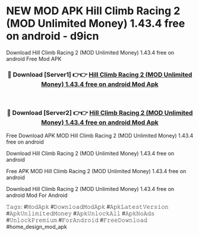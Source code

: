 # NEW MOD APK Hill Climb Racing 2 (MOD Unlimited Money) 1.43.4 free on android - d9icn
Download Hill Climb Racing 2 (MOD Unlimited Money) 1.43.4 free on android Free Mod APK

<div align="center">
<h3>🔴 Download [Server1] 👉👉 <a href="https://apk-comot.site?title=Hill_Climb_Racing_2_(MOD_Unlimited_Money)_1.43.4_free_on_android">Hill Climb Racing 2 (MOD Unlimited Money) 1.43.4 free on android Mod Apk</a></h3><br>

<h3>🔴 Download [Server2] 👉👉 <a href="https://apk-comot.site?title=Hill_Climb_Racing_2_(MOD_Unlimited_Money)_1.43.4_free_on_android">Hill Climb Racing 2 (MOD Unlimited Money) 1.43.4 free on android Mod Apk</a></h3>
</div>


Free Download APK MOD Hill Climb Racing 2 (MOD Unlimited Money) 1.43.4 free on android

Download Hill Climb Racing 2 (MOD Unlimited Money) 1.43.4 free on android 

Free APK MOD Hill Climb Racing 2 (MOD Unlimited Money) 1.43.4 free on android 

Download Hill Climb Racing 2 (MOD Unlimited Money) 1.43.4 free on android Mod For Android

𝚃𝚊𝚐𝚜: #𝙼𝚘𝚍𝙰𝚙𝚔 #𝙳𝚘𝚠𝚗𝚕𝚘𝚊𝚍𝙼𝚘𝚍𝙰𝚙𝚔 #𝙰𝚙𝚔𝙻𝚊𝚝𝚎𝚜𝚝𝚅𝚎𝚛𝚜𝚒𝚘𝚗 #𝙰𝚙𝚔𝚄𝚗𝚕𝚒𝚖𝚒𝚝𝚎𝚍𝙼𝚘𝚗𝚎𝚢 #𝙰𝚙𝚔𝚄𝚗𝚕𝚘𝚌𝚔𝙰𝚕𝚕 #𝙰𝚙𝚔𝙽𝚘𝙰𝚍𝚜 #𝚄𝚗𝚕𝚘𝚌𝚔𝙿𝚛𝚎𝚖𝚒𝚞𝚖 #𝙵𝚘𝚛𝙰𝚗𝚍𝚛𝚘𝚒𝚍 #𝙵𝚛𝚎𝚎𝙳𝚘𝚠𝚗𝚕𝚘𝚊𝚍 #home_design_mod_apk